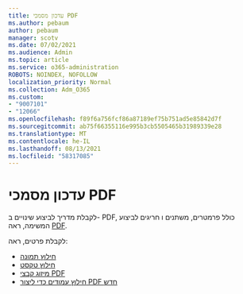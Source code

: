 ```yaml
---
title: עדכון מסמכי PDF
ms.author: pebaum
author: pebaum
manager: scotv
ms.date: 07/02/2021
ms.audience: Admin
ms.topic: article
ms.service: o365-administration
ROBOTS: NOINDEX, NOFOLLOW
localization_priority: Normal
ms.collection: Adm_O365
ms.custom:
- "9007101"
- "12066"
ms.openlocfilehash: f89f6a756fcf86a87189ef75b751ad5e85842d7f
ms.sourcegitcommit: ab75f66355116e995b3cb5505465b31989339e28
ms.translationtype: MT
ms.contentlocale: he-IL
ms.lasthandoff: 08/13/2021
ms.locfileid: "58317085"
---
```

# <a name="update-pdf-documents"></a>עדכון מסמכי PDF

לקבלת מדריך לביצוע שינויים ב- PDF, כולל פרמטרים, משתנים ו חריגים לביצוע המשימה, ראה [PDF](https://docs.microsoft.com/power-automate/desktop-flows/actions-reference/pdf).

לקבלת פרטים, ראה:

- [חילוץ תמונה](https://docs.microsoft.com/power-automate/desktop-flows/actions-reference/pdf#pdf-actions)
- [חילוץ טקסט](https://docs.microsoft.com/power-automate/desktop-flows/actions-reference/pdf#extracttextfrompdfaction)
- [מיזוג קבצי PDF](https://docs.microsoft.com/power-automate/desktop-flows/actions-reference/pdf#mergefiles)
- [חילוץ עמודים כדי ליצור PDF חדש](https://docs.microsoft.com/power-automate/desktop-flows/actions-reference/pdf#extractpages)
